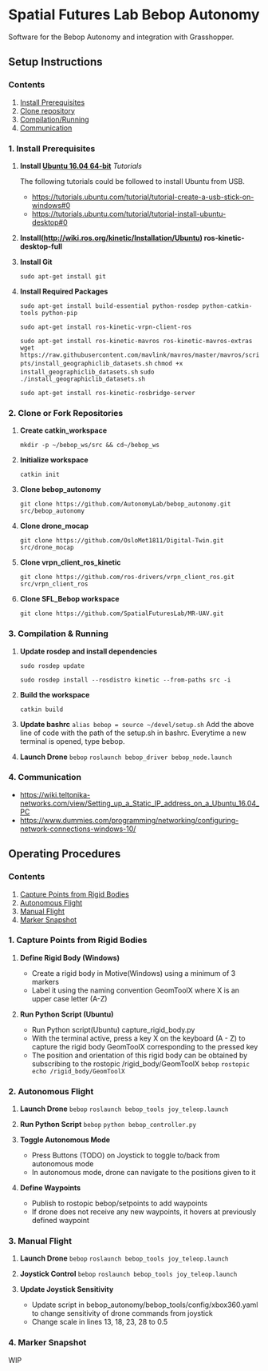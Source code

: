 # Spatial Futures Lab Bebop Autonomy


Software for the Bebop Autonomy and integration with Grasshopper.

## Setup Instructions

### Contents
1. [Install Prerequisites](#1-install-prerequisites)
2. [Clone repository](#2-clone-or-fork-repositories)
3. [Compilation/Running](#3-compilation-running)
4. [Communication](#3-communication)

### 1. Install Prerequisites
1. __Install [Ubuntu 16.04 64-bit](http://www.ubuntu.com)__
   _Tutorials_

   The following tutorials could be followed to install Ubuntu from USB.
   
   * https://tutorials.ubuntu.com/tutorial/tutorial-create-a-usb-stick-on-windows#0
   * https://tutorials.ubuntu.com/tutorial/tutorial-install-ubuntu-desktop#0
   
2. __Install(http://wiki.ros.org/kinetic/Installation/Ubuntu) ros-kinetic-desktop-full__
3. __Install Git__

	```sudo apt-get install git```
4. __Install Required Packages__

	```sudo apt-get install build-essential python-rosdep python-catkin-tools python-pip``` 
	
	```sudo apt-get install ros-kinetic-vrpn-client-ros```
	
	```sudo apt-get install ros-kinetic-mavros ros-kinetic-mavros-extras```
	```wget https://raw.githubusercontent.com/mavlink/mavros/master/mavros/scripts/install_geographiclib_datasets.sh```
	```chmod +x install_geographiclib_datasets.sh```
	```sudo ./install_geographiclib_datasets.sh```
	
	```sudo apt-get install ros-kinetic-rosbridge-server```


### 2. Clone or Fork Repositories
1. __Create catkin_workspace__

	```mkdir -p ~/bebop_ws/src && cd~/bebop_ws``` 

2. __Initialize workspace__

	```catkin init```

3. __Clone bebop_autonomy__ 

	```git clone https://github.com/AutonomyLab/bebop_autonomy.git src/bebop_autonomy```

4. __Clone drone_mocap__

	```git clone https://github.com/OsloMet1811/Digital-Twin.git src/drone_mocap```

5. __Clone vrpn_client_ros_kinetic__

	```git clone https://github.com/ros-drivers/vrpn_client_ros.git src/vrpn_client_ros```

6. __Clone SFL_Bebop workspace__

	```git clone https://github.com/SpatialFuturesLab/MR-UAV.git```


### 3. Compilation & Running
1. __Update rosdep and install dependencies__

	```sudo rosdep update```
	
	```sudo rosdep install --rosdistro kinetic --from-paths src -i```

2. __Build the workspace__

	```catkin build```
3. __Update bashrc__
	```alias bebop = source ~/devel/setup.sh```
	Add the above line of code with the path of the setup.sh in bashrc. Everytime a new terminal is opened, type bebop.
4. __Launch Drone__
	```bebop```
	```roslaunch bebop_driver bebop_node.launch```

### 4. Communication
 * https://wiki.teltonika-networks.com/view/Setting_up_a_Static_IP_address_on_a_Ubuntu_16.04_PC
 * https://www.dummies.com/programming/networking/configuring-network-connections-windows-10/
 
## Operating Procedures

### Contents
1. [Capture Points from Rigid Bodies](#1-capture-points)
2. [Autonomous Flight](#2-autonomous-flight)
3. [Manual Flight](#3-manual-flight)
4. [Marker Snapshot](#3-marker-snapshot)

### 1. Capture Points from Rigid Bodies
1. __Define Rigid Body (Windows)__
   * Create a rigid body in Motive(Windows) using a minimum of 3 markers
   * Label it using the naming convention GeomToolX where X is an upper case letter (A-Z) 
   
2. __Run Python Script (Ubuntu)__
   * Run Python script(Ubuntu) capture_rigid_body.py
   * With the terminal active, press a key X on the keyboard (A - Z) to capture the rigid body GeomToolX corresponding to the pressed key
   * The position and orientation of this rigid body can be obtained by subscribing to the rostopic /rigid_body/GeomToolX
   ```bebop```
   ```rostopic echo /rigid_body/GeomToolX```
   
### 2. Autonomous Flight
1. __Launch Drone__
	```bebop```
	```roslaunch bebop_tools joy_teleop.launch```
2. __Run Python Script__
	```bebop```
	```python bebop_controller.py``` 

3. __Toggle Autonomous Mode__
	* Press Buttons (TODO) on Joystick to toggle to/back from autonomous mode 
	* In autonomous mode, drone can navigate to the positions given to it
	
4. __Define Waypoints__ 
	* Publish to rostopic bebop/setpoints to add waypoints 
	* If drone does not receive any new waypoints, it hovers at previously defined waypoint
	
	
### 3. Manual Flight
1. __Launch Drone__
	```bebop```
	```roslaunch bebop_tools joy_teleop.launch```

2. __Joystick Control__
	```bebop```
	```roslaunch bebop_tools joy_teleop.launch```
	
3. __Update Joystick Sensitivity__

	* Update script in bebop_autonomy/bebop_tools/config/xbox360.yaml to change sensitivity of drone commands from joystick
	* Change scale in lines 13, 18, 23, 28 to 0.5
### 4. Marker Snapshot
WIP
